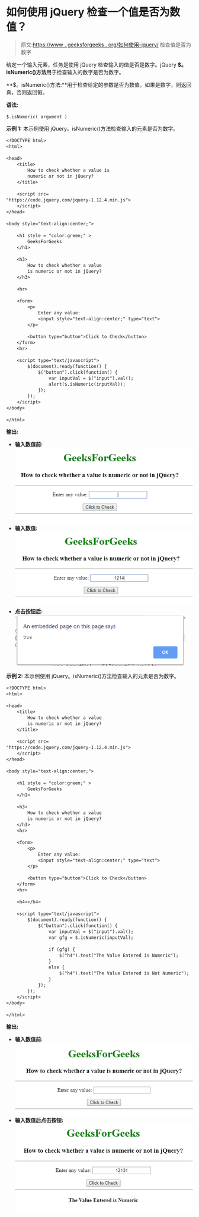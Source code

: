 # 如何使用 jQuery 检查一个值是否为数值？

> 原文:[https://www . geeksforgeeks . org/如何使用-jquery/](https://www.geeksforgeeks.org/how-to-check-whether-a-value-is-numeric-or-not-using-jquery/) 检查值是否为数字

给定一个输入元素，任务是使用 jQuery 检查输入的值是否是数字。jQuery **$。isNumeric()方法**用于检查输入的数字是否为数字。

**$。isNumeric()方法:**用于检查给定的参数是否为数值。如果是数字，则返回真，否则返回假。

**语法:**

```
$.isNumeric( argument )
```

**示例 1:** 本示例使用 jQuery。isNumeric()方法检查输入的元素是否为数字。

```
<!DOCTYPE html>
<html>

<head>
    <title>
        How to check whether a value is
        numeric or not in jQuery?
    </title>

    <script src=
"https://code.jquery.com/jquery-1.12.4.min.js">
    </script>
</head>

<body style="text-align:center;">

    <h1 style = "color:green;" > 
        GeeksForGeeks 
    </h1> 

    <h3>
        How to check whether a value
        is numeric or not in jQuery?
    </h3>

    <hr>

    <form>
        <p>
            Enter any value: 
            <input style="text-align:center;" type="text">
        </p>

        <button type="button">Click to Check</button>
    </form>
    <hr>

    <script type="text/javascript">
        $(document).ready(function() {
            $("button").click(function() {
                var inputVal = $("input").val();
                alert($.isNumeric(inputVal));
            });
        });
    </script>
</body>

</html>          
```

**输出:**

*   **输入数值前:**
    ![](img/68181d21c88cbf764127c8b5934589a7.png)
*   **输入数值:**
    ![](img/aefbd2fc6c35c669b4609244b3b24bd4.png)
*   **点击按钮后:**
    ![](img/615ce2107486e9ab47163a5763b05dcb.png)

**示例 2:** 本示例使用 jQuery。isNumeric()方法检查输入的元素是否为数字。

```
<!DOCTYPE html>
<html>

<head>
    <title>
        How to check whether a value
        is numeric or not in jQuery?
    </title>

    <script src=
"https://code.jquery.com/jquery-1.12.4.min.js">
    </script>
</head>

<body style="text-align:center;">

    <h1 style = "color:green;" > 
        GeeksForGeeks 
    </h1> 

    <h3>
        How to check whether a value 
        is numeric or not in jQuery?
    </h3>
    <hr>

    <form>
        <p>
            Enter any value: 
            <input style="text-align:center;" type="text">
        </p>

        <button type="button">Click to Check</button>
    </form>
    <hr>

    <h4></h4>

    <script type="text/javascript">
        $(document).ready(function() {
            $("button").click(function() {
                var inputVal = $("input").val();
                var gfg = $.isNumeric(inputVal);

                if (gfg) {
                    $("h4").text("The Value Entered is Numeric");
                }
                else {
                    $("h4").text("The Value Entered is Not Numeric");
                }
            });
        });
    </script>
</body>

</html>  
```

**输出:**

*   **输入数值前:**
    ![](img/2f2270e59d737b3cd887abf615c5be17.png)
*   **输入数值后点击按钮:**
    ![](img/c6f0e86356ca05736ba7ec9e0131ced2.png)